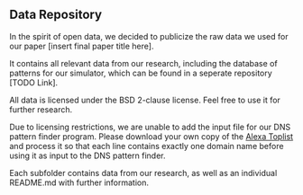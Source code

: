 ## Data Repository

In the spirit of open data, we decided to publicize the raw data we used for our paper [insert final paper title here].

It contains all relevant data from our research, including the database of patterns for our simulator, which can be found in a seperate repository [TODO Link].

All data is licensed under the BSD 2-clause license. Feel free to use it for further research.

Due to licensing restrictions, we are unable to add the input file for our DNS pattern finder program. Please download your own copy of the [Alexa Toplist](http://www.alexa.com/topsites) and process it so that each line contains exactly one domain name before using it as input to the DNS pattern finder.

Each subfolder contains data from our research, as well as an individual README.md with further information.
